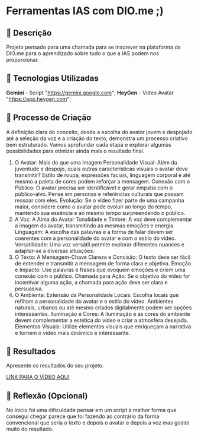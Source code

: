 # Ferramentas IAS com DIO.me ;)

## 📒 Descrição
Projeto pensado para uma chamada para se inscrever na plataforma da DIO.me para o aprendizado sobre tudo o que a IAS podem nos proporcionar.

## 🤖 Tecnologias Utilizadas

**Gemini** - Script "https://gemini.google.com";
**HeyGen** - Video Avatar "https://app.heygen.com";

## 🧐 Processo de Criação
A definição clara do conceito, desde a escolha do avatar jovem e despojado até a seleção da voz e a criação do texto, demonstra um processo criativo bem estruturado. Vamos aprofundar cada etapa e explorar algumas possibilidades para otimizar ainda mais o resultado final.

1. O Avatar: Mais do que uma Imagem
Personalidade Visual: Além da juventude e despojo, quais outras características visuais o avatar deve transmitir? Estilo de roupa, expressões faciais, linguagem corporal e até mesmo a paleta de cores podem reforçar a mensagem.
Conexão com o Público: O avatar precisa ser identificável e gerar empatia com o público-alvo. Pense em personas e referências culturais que possam ressoar com eles.
Evolução: Se o vídeo fizer parte de uma campanha maior, considere como o avatar pode evoluir ao longo do tempo, mantendo sua essência e ao mesmo tempo surpreendendo o público.
2. A Voz: A Alma do Avatar
Tonalidade e Timbre: A voz deve complementar a imagem do avatar, transmitindo as mesmas emoções e energia.
Linguagem: A escolha das palavras e a forma de falar devem ser coerentes com a personalidade do avatar e com o estilo do vídeo.
Versatilidade: Uma voz versátil permite explorar diferentes nuances e adaptar-se a diversas situações.
3. O Texto: A Mensagem-Chave
Clareza e Concisão: O texto deve ser fácil de entender e transmitir a mensagem de forma clara e objetiva.
Emoção e Impacto: Use palavras e frases que evoquem emoções e criem uma conexão com o público.
Chamada para Ação: Se o objetivo do vídeo for incentivar alguma ação, a chamada para ação deve ser clara e persuasiva.
4. O Ambiente: Extensão da Personalidade
Locais: Escolha locais que reflitam a personalidade do avatar e o estilo do vídeo. Ambientes naturais, urbanos ou até mesmo criados digitalmente podem ser opções interessantes.
Iluminação e Cores: A iluminação e as cores do ambiente devem complementar a estética do vídeo e criar a atmosfera desejada.
Elementos Visuais: Utilize elementos visuais que enriqueçam a narrativa e tornem o vídeo mais dinâmico e interessante.

## 🚀 Resultados
Apresente os resultados do seu projeto.

[LINK PARA O VÍDEO AQUI]()

## 💭 Reflexão (Opcional)
No inicio foi uma dificuldade pensar em um script a melhor forma que consegui chegar parece que foi fazendo ao contrário da forma convencional que seria o texto e depois o avatar e depois a voz mas gostei muito do resultado.
